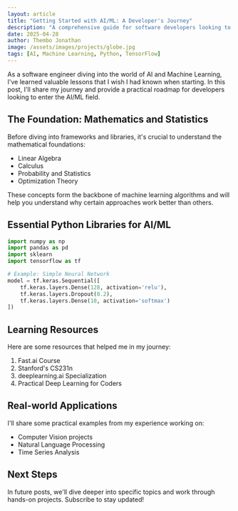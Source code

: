 ```yaml
---
layout: article
title: "Getting Started with AI/ML: A Developer's Journey"
description: "A comprehensive guide for software developers looking to begin their journey into AI and Machine Learning"
date: 2025-04-28
author: Thembo Jonathan
image: /assets/images/projects/globe.jpg
tags: [AI, Machine Learning, Python, TensorFlow]
---
```


As a software engineer diving into the world of AI and Machine Learning, I've learned valuable lessons that I wish I had known when starting. In this post, I'll share my journey and provide a practical roadmap for developers looking to enter the AI/ML field.

## The Foundation: Mathematics and Statistics

Before diving into frameworks and libraries, it's crucial to understand the mathematical foundations:

- Linear Algebra
- Calculus
- Probability and Statistics
- Optimization Theory

These concepts form the backbone of machine learning algorithms and will help you understand why certain approaches work better than others.

## Essential Python Libraries for AI/ML

```python
import numpy as np
import pandas as pd
import sklearn
import tensorflow as tf

# Example: Simple Neural Network
model = tf.keras.Sequential([
    tf.keras.layers.Dense(128, activation='relu'),
    tf.keras.layers.Dropout(0.2),
    tf.keras.layers.Dense(10, activation='softmax')
])
```

## Learning Resources

Here are some resources that helped me in my journey:

1. Fast.ai Course
2. Stanford's CS231n
3. deeplearning.ai Specialization
4. Practical Deep Learning for Coders

## Real-world Applications

I'll share some practical examples from my experience working on:

- Computer Vision projects
- Natural Language Processing
- Time Series Analysis

## Next Steps

In future posts, we'll dive deeper into specific topics and work through hands-on projects. Subscribe to stay updated!